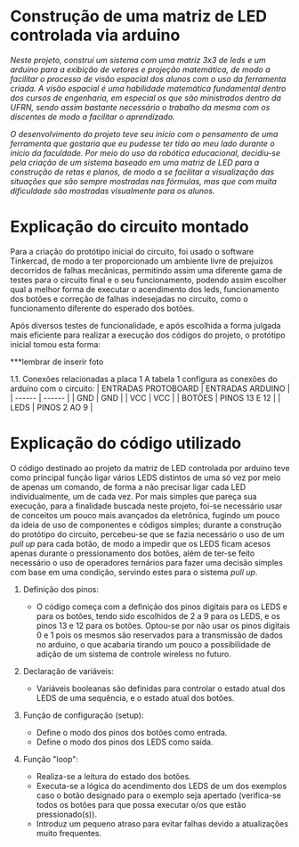 # Construção de uma matriz de LED controlada via arduino
_Neste projeto, construí um sistema com uma matriz 3x3 de leds e um arduino para a exibição de vetores e projeção matemática, de modo a facilitar o processo de visão espacial dos alunos com o uso da ferramenta criada. A visão espacial é uma habilidade matemática fundamental dentro dos cursos de engenharia, em especial os que são ministrados dentro da UFRN, sendo assim bastante necessário o trabalho da mesma com os discentes de modo a facilitar o aprendizado._

_O desenvolvimento do projeto teve seu início com o pensamento de uma ferramenta que gostaria que eu pudesse ter tido ao meu lado durante o início da faculdade. Por meio do uso da robótica educacional, decidiu-se pela criação de um sistema baseado em uma matriz de LED para a construção de retas e planos, de modo a se facilitar a visualização das situações que são sempre mostradas nas fórmulas, mas que com muita dificuldade são mostradas visualmente para os alunos._

# Explicação do circuito montado
Para a criação do protótipo inicial do circuito, foi usado o software Tinkercad, de modo a ter proporcionado um ambiente livre de prejuízos decorridos de falhas mecânicas, permitindo assim uma diferente gama de testes para o circuito final e o seu funcionamento, podendo assim escolher qual a melhor forma de executar o acendimento dos leds, funcionamento dos botões e correção de falhas indesejadas no circuito, como o funcionamento diferente do esperado dos botões.

Após diversos testes de funcionalidade, e após escolhida a forma julgada mais eficiente para realizar a execução dos códigos do projeto, o protótipo inicial tomou esta forma:

***lembrar de inserir foto

1.1. Conexões relacionadas a placa 1
A tabela 1 configura as conexões do arduíno com o circuito:
| ENTRADAS PROTOBOARD | ENTRADAS ARDUINO |
| ------ | ------ |
| GND | GND |
| VCC | VCC |
| BOTÕES | PINOS 13 E 12 |
| LEDS | PINOS 2 AO 9 |



# Explicação do código utilizado
O código destinado ao projeto da matriz de LED controlada por arduino teve como principal função ligar vários LEDS distintos de uma só vez por meio de apenas um comando, de forma a não precisar ligar cada LED individualmente, um de cada vez. Por mais simples que pareça sua execução, para a finalidade buscada neste projeto, foi-se necessário usar de conceitos um pouco mais avançados da eletrônica, fugindo um pouco da ideia de uso de componentes e códigos simples; durante a construção do protótipo do circuito, percebeu-se que se fazia necessário o uso de um _pull up_ para cada botão, de modo a impedir que os LEDS ficam acesos apenas durante o pressionamento dos botões, além de ter-se feito necessário o uso de operadores ternários para fazer uma decisão simples com base em uma condição, servindo estes para o sistema _pull up_.

1. Definição dos pinos:
   - O código começa com a definição dos pinos digitais para os LEDS e para os botões, tendo sido escolhidos de 2 a 9 para os LEDS, e os pinos 13 e 12 para os botões. Optou-se por não usar os pinos digitais 0 e 1 pois os mesmos são reservados para a transmissão de dados no arduino, o que acabaria tirando um pouco a possibilidade de adição de um sistema de controle wireless no futuro.

2. Declaração de variáveis:
   - Variáveis booleanas são definidas para controlar o estado atual dos LEDS de uma sequência, e o estado atual dos botões.

3. Função de configuração (setup):
   - Define o modo dos pinos dos botões como entrada.
   - Define o modo dos pinos dos LEDS como saída.

4. Função "loop":
   - Realiza-se a leitura do estado dos botões.
   - Executa-se a lógica do acendimento dos LEDS de um dos exemplos caso o botão designado para o exemplo seja apertado (verifica-se todos os botões para que possa executar o/os que estão pressionado(s)).
   - Introduz um pequeno atraso para evitar falhas devido a atualizações muito frequentes.

